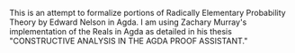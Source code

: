 This is an attempt to formalize portions of Radically Elementary Probability Theory by Edward Nelson in Agda. 
I am using Zachary Murray's implementation of the Reals in Agda as detailed in his thesis "CONSTRUCTIVE ANALYSIS IN THE AGDA PROOF ASSISTANT."
